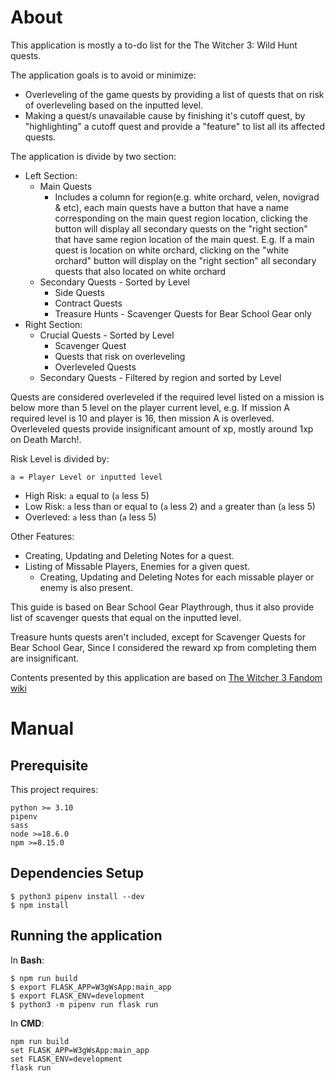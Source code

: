 # About

This application is mostly a to-do list for the The Witcher 3: Wild Hunt quests.

The application goals is to avoid or minimize:
  * Overleveling of the game quests by providing a list of quests that on risk of overleveling based on the inputted level.
  * Making a quest/s unavailable cause by finishing it's cutoff quest, by "highlighting" a cutoff quest and provide a "feature" to list all its affected quests.

The application is divide by two section:
* Left Section:
  * Main Quests
    * Includes a column for region(e.g. white orchard, velen, novigrad & etc), each main quests have a button that have a name corresponding on the main quest region location, clicking the button will display all secondary quests on the "right section" that have same region location of the main quest. E.g. If a main quest is location on white orchard, clicking on the "white orchard" button will display on the "right section" all secondary quests that also located on white orchard
  * Secondary Quests - Sorted by Level
    * Side Quests
    * Contract Quests
    * Treasure Hunts - Scavenger Quests for Bear School Gear only
* Right Section:
  * Crucial Quests - Sorted by Level
    * Scavenger Quest
    * Quests that risk on overleveling
    * Overleveled Quests
  * Secondary Quests - Filtered by region and sorted by Level

Quests are considered overleveled if the required level listed on a mission is below more than 5 level on the player current level, e.g. If mission A required level is 10 and player is 16, then mission A is overleved. Overleveled quests provide insignificant amount of xp, mostly around 1xp on Death March!.

Risk Level is divided by:

`a = Player Level or inputted level`

* High Risk: `a` equal to (`a` less 5)
* Low Risk: `a` less than or equal to (`a` less 2) and `a` greater than (`a` less 5)
* Overleved: `a` less than (`a` less 5)

Other Features:
* Creating, Updating and Deleting Notes for a quest.
* Listing of Missable Players, Enemies for a given quest.
  * Creating, Updating and Deleting Notes for each missable player or enemy is also present.

This guide is based on Bear School Gear Playthrough, thus it also provide list of scavenger quests that equal on the inputted level.

Treasure hunts quests aren't included, except for Scavenger Quests for Bear School Gear, Since I considered the reward xp from completing them are insignificant.

Contents presented by this application are based on [The Witcher 3 Fandom wiki](https://witcher.fandom.com/wiki/The_Witcher_3:_Wild_Hunt)

# Manual

## Prerequisite
This project requires:
```
python >= 3.10
pipenv
sass
node >=18.6.0
npm >=8.15.0
```

## Dependencies Setup
```
$ python3 pipenv install --dev
$ npm install
```

## Running the application
In **Bash**:
```
$ npm run build
$ export FLASK_APP=W3gWsApp:main_app
$ export FLASK_ENV=development
$ python3 -m pipenv run flask run
```

In **CMD**:
```
npm run build
set FLASK_APP=W3gWsApp:main_app
set FLASK_ENV=development
flask run
```